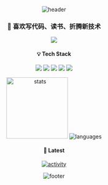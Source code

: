 <!-- 头像 + 横幅 -->
<p align="center">
  <img src="https://capsule-render.vercel.app/api?type=waving&color=gradient&height=200&section=header&text=👋%20Hi%2C%20I%27m%20BlueSeagull&fontSize=40&fontAlignY=35&desc=Welcome%20to%20my%20GitHub&descAlignY=55&descAlign=60" alt="header"/>
</p>

<!-- 简短自我介绍 -->
<h3 align="center">
  🚀 喜欢写代码、读书、折腾新技术
</h3>

<!-- 联系方式 -->
<p align="center">
  <a href="mailto:blueseagull@860411.xyz">
    <img src="https://img.shields.io/badge/📧%20Email-blueseagull@860411.xyz-D14836?style=flat-square&logo=gmail&logoColor=white"/>
  </a>
  <!-- 如需更多社交图标，把下面注释打开并替换链接 -->
  <!--
  <a href="https://twitter.com/YOUR_TWITTER" target="_blank">
    <img src="https://img.shields.io/badge/Twitter-1DA1F2?style=flat-square&logo=twitter&logoColor=white"/>
  </a>
  -->
</p>

<!-- 技能标签 -->
<h4 align="center">💡 Tech Stack</h4>
<p align="center">
  <img src="https://img.shields.io/badge/Python-3776AB?style=flat-square&logo=python&logoColor=white"/>
  <img src="https://img.shields.io/badge/C++-00599C?style=flat-square&logo=c%2B%2B&logoColor=white"/>
  <img src="https://img.shields.io/badge/Qt-41CD52?style=flat-square&logo=qt&logoColor=white"/>
  <img src="https://img.shields.io/badge/Linux-FCC624?style=flat-square&logo=linux&logoColor=black"/>
  <img src="https://img.shields.io/badge/Rust-000000?style=flat-square&logo=rust&logoColor=white"/>
</p>

<!-- GitHub 统计 -->
<p align="center">
  <img height="160"
       src="https://github-readme-stats-bay.vercel.app/api?username=BlueSeagull-CHN&hide_title=true&hide_border=true&show_icons=true&include_all_commits=true&line_height=21&bg_color=0,EC6C6C,FFD479,FFFC79,73FA79&theme=graywhite"
       alt="stats"/>
  <img src="https://github-readme-stats-bay.vercel.app/api/top-langs/?username=BlueSeagull-CHN&hide_title=true&hide_border=true&bg_color=0,EC6C6C,FFD479,FFFC79,73FA79&theme=graywhite&count_private=true" alt="languages"/>
</p>

<!-- 最新博客 / 项目 -->
<h4 align="center">📌 Latest</h4>
<!-- GitHub 最新动态卡片（自动更新） -->
<p align="center">
  <a href="https://github.com/BlueSeagull-CHN?tab=repositories" target="_blank">
    <img src="https://github-readme-activity-graph.vercel.app/graph?username=BlueSeagull-CHN&bg_color=ffffff&color=708090&line=4c8bf5&point=ff6b6b&area=true&area_color=f0f8ff" alt="activity"/>
  </a>
</p>

<!-- 页脚 -->
<p align="center">
  <img src="https://capsule-render.vercel.app/api?type=waving&color=gradient&height=100&section=footer" alt="footer"/>
</p>

